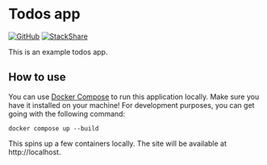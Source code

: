 # Todos app

[![GitHub](https://img.shields.io/github/license/aryaniyaps/todos)](https://github.com/aryaniyaps/todos)
[![StackShare](http://img.shields.io/badge/tech-stack-0690fa.svg?style=flat)](https://stackshare.io/aryaniyaps/todos)

This is an example todos app.

## How to use

You can use [Docker Compose](https://github.com/docker/compose) to run this application
locally. Make sure you have it installed on your machine! For development purposes, you can get
going with the following command:

```text
docker compose up --build
```

This spins up a few containers locally. The site will be available at http://localhost.
